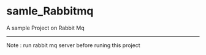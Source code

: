 # samle_Rabbitmq
A sample Project on Rabbit Mq 
*************************************************************
Note : run rabbit mq server before runing this project
